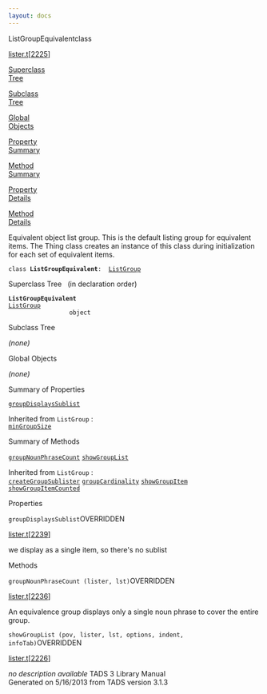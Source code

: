 ```yaml
---
layout: docs
---
```

<span class="title">ListGroupEquivalent</span><span class="type">class</span>

[lister.t](../file/lister.t.html)\[[2225](../source/lister.t.html#2225)\]

[Superclass  
Tree](#_SuperClassTree_)

[Subclass  
Tree](#_SubClassTree_)

[Global  
Objects](#_ObjectSummary_)

[Property  
Summary](#_PropSummary_)

[Method  
Summary](#_MethodSummary_)

[Property  
Details](#_Properties_)

[Method  
Details](#_Methods_)



Equivalent object list group. This is the default listing group for
equivalent items. The Thing class creates an instance of this class
during initialization for each set of equivalent items.

`class `**`ListGroupEquivalent`**` :   `[`ListGroup`](../object/ListGroup.html)



<span id="_SuperClassTree_"></span>



<span class="hdln">Superclass Tree</span>   (in declaration order)



**`ListGroupEquivalent`**  
[`ListGroup`](../object/ListGroup.html)  
`                 object`  
<span id="_SubClassTree_"></span>



<span class="hdln">Subclass Tree</span>  



*(none)* <span id="_ObjectSummary_"></span>



<span class="hdln">Global Objects</span>  



*(none)* <span id="_PropSummary_"></span>



<span class="hdln">Summary of Properties</span>  



[`groupDisplaysSublist`](#groupDisplaysSublist)

Inherited from `ListGroup` :  
[`minGroupSize`](../object/ListGroup.html#minGroupSize)

<span id="_MethodSummary_"></span>



<span class="hdln">Summary of Methods</span>  



[`groupNounPhraseCount`](#groupNounPhraseCount) [`showGroupList`](#showGroupList)

Inherited from `ListGroup` :  
[`createGroupSublister`](../object/ListGroup.html#createGroupSublister) [`groupCardinality`](../object/ListGroup.html#groupCardinality) [`showGroupItem`](../object/ListGroup.html#showGroupItem) [`showGroupItemCounted`](../object/ListGroup.html#showGroupItemCounted)

<span id="_Properties_"></span>



<span class="hdln">Properties</span>  



<span id="groupDisplaysSublist"></span>

`groupDisplaysSublist`<span class="rem">OVERRIDDEN</span>

[lister.t](../file/lister.t.html)\[[2239](../source/lister.t.html#2239)\]



we display as a single item, so there's no sublist



<span id="_Methods_"></span>



<span class="hdln">Methods</span>  



<span id="groupNounPhraseCount"></span>

`groupNounPhraseCount (lister, lst)`<span class="rem">OVERRIDDEN</span>

[lister.t](../file/lister.t.html)\[[2236](../source/lister.t.html#2236)\]



An equivalence group displays only a single noun phrase to cover the
entire group.



<span id="showGroupList"></span>

`showGroupList (pov, lister, lst, options, indent, infoTab)`<span class="rem">OVERRIDDEN</span>

[lister.t](../file/lister.t.html)\[[2226](../source/lister.t.html#2226)\]



*no description available*
TADS 3 Library Manual  
Generated on 5/16/2013 from TADS version 3.1.3


